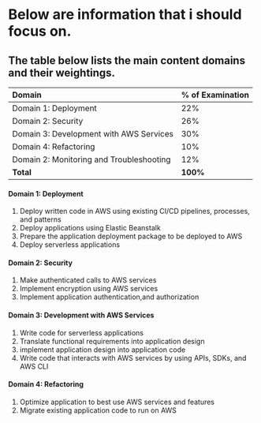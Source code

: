# Below are information that i should focus on.

## The table below lists the main content domains and their weightings.

| **Domain** | **% of Examination** |
| :--- | :--- |
| Domain 1: Deployment | 22% |
| Domain 2: Security | 26% |
| Domain 3: Development with AWS Services | 30% |
| Domain 4: Refactoring | 10% |
| Domain 2: Monitoring and Troubleshooting | 12% |
| **Total** | **100%** |

#### Domain 1: Deployment

1. Deploy written code in AWS using existing CI/CD pipelines, processes, and patterns
2. Deploy applications using Elastic Beanstalk
3. Prepare the application deployment package to be deployed to AWS
4. Deploy serverless applications

####  Domain 2: Security

1. Make authenticated calls to AWS services
2. Implement encryption using AWS services
3. Implement application authentication,and authorization

#### Domain 3: Development with AWS Services

1. Write code for serverless applications
2. Translate functional requirements into application design
3. implement application design into application code
4. Write code that interacts with AWS services by using APIs, SDKs, and AWS CLI

#### Domain 4: Refactoring 

1. Optimize application to best use AWS services and features
2. Migrate existing application code to run on AWS

